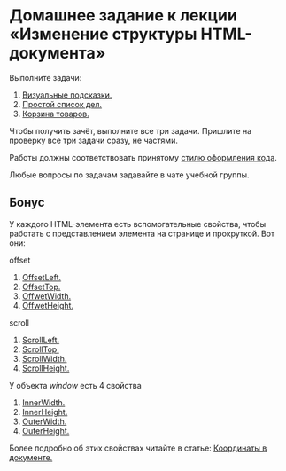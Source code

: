 # Домашнее задание к лекции «Изменение структуры HTML-документа»

Выполните задачи:

1. [Визуальные подсказки.](./tooltip/)
2. [Простой список дел.](./todo/)
3. [Корзина товаров.](./cart/)

Чтобы получить зачёт, выполните все три задачи. Пришлите на проверку все три задачи сразу, не частями.

Работы должны соответствовать принятому [стилю оформления кода](https://github.com/netology-code/codestyle).

Любые вопросы по задачам задавайте в чате учебной группы.

## Бонус

У каждого HTML-элемента есть вспомогательные свойства, чтобы работать
с представлением элемента на странице и прокруткой. Вот они:

offset

1. [OffsetLeft.](https://developer.mozilla.org/ru/docs/Web/API/HTMLElement/offsetLeft)
2. [OffsetTop.](https://developer.mozilla.org/ru/docs/Web/API/HTMLElement/offsetTop)
3. [OffwetWidth.](https://developer.mozilla.org/ru/docs/Web/API/HTMLElement/offsetWidth)
4. [OffwetHeight.](https://developer.mozilla.org/ru/docs/Web/API/HTMLElement/offsetHeight)

scroll

1. [ScrollLeft.](https://developer.mozilla.org/ru/docs/Web/API/Element/scrollLeft)
2. [ScrollTop.](https://developer.mozilla.org/ru/docs/Web/API/Element/scrollTop)
3. [ScrollWidth.](https://developer.mozilla.org/ru/docs/Web/API/Element/scrollWidth)
4. [ScrollHeight.](https://developer.mozilla.org/ru/docs/Web/API/Element/scrollHeight)

У объекта *window* есть 4 свойства

1. [InnerWidth.](https://developer.mozilla.org/en-US/docs/Web/API/Window/innerWidth)
2. [InnerHeight.](https://developer.mozilla.org/en-US/docs/Web/API/Window/innerHeight)
3. [OuterWidth.](https://developer.mozilla.org/en-US/docs/Web/API/Window/outerWidth)
4. [OuterHeight.](https://developer.mozilla.org/en-US/docs/Web/API/Window/outerHeight)

Более подробно об этих свойствах читайте в статье:
[Координаты в документе.](https://learn.javascript.ru/coordinates-document)
